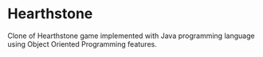 # Hearthstone
Clone of Hearthstone game implemented with Java programming language using Object Oriented Programming features.

